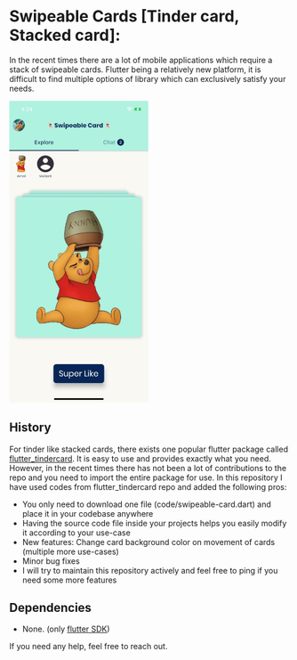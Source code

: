 # Swipeable Cards [Tinder card, Stacked card]:
In the recent times there are a lot of mobile applications which require a stack of swipeable cards. Flutter being a relatively new platform, it is difficult to find multiple options of library which can exclusively satisfy your needs.

<img width="250" alt="screen-recording" src="https://github.com/adumrewal/swipeable-card/raw/master/assets/swipeable-card-recording.gif">

## History
For tinder like stacked cards, there exists one popular flutter package called [flutter_tindercard](https://github.com/ShaunRain/flutter_tindercard). It is easy to use and provides exactly what you need. However, in the recent times there has not been a lot of contributions to the repo and you need to import the entire package for use. In this repository I have used codes from flutter_tindercard repo and added the following pros:
- You only need to download one file (code/swipeable-card.dart) and place it in your codebase anywhere
- Having the source code file inside your projects helps you easily modify it according to your use-case
- New features: Change card background color on movement of cards (multiple more use-cases)
- Minor bug fixes
- I will try to maintain this repository actively and feel free to ping if you need some more features

## Dependencies
- None. (only [flutter SDK](https://flutter.dev/docs/development/tools/sdk/releases))

If you need any help, feel free to reach out.
